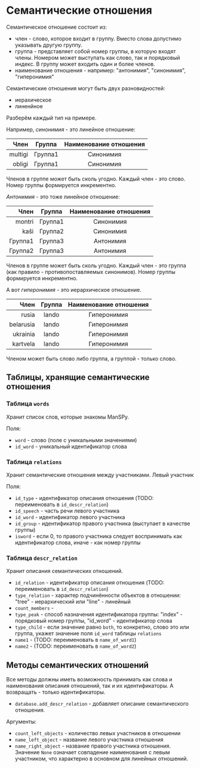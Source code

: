 # Семантические отношения

Семантическое отношение состоит из:
- член - слово, которое входит в группу. Вместо слова допустимо указывать другую группу.
- группа - представляет собой номер группы, в которую входят члены. Номером может выступать как слово, так и порядковый индекс. В группу может входить один и более членов.
- наименование отношения - например: "антонимия", "синонимия", "гиперонимия"

Семантические отношения могут быть двух разновидностей:
- иерахическое
- линенйное

Разберём каждый тип на примере.

Например, *синонимия* - это линейное отношение:

| Член | Группа | Наименование отношения | 
|-----:|:----:|:------:| 
| multigi | Группа1 | Синонимия
| obligi  | Группа1 | Синонимия

Членов в группе может быть сколь угодно. Каждый член - это слово. Номер группы формируется инкрементно.

*Антонимия* - это тоже линейное отношение: 

| Член | Группа | Наименование отношения | 
|-----:|:----:|:------:| 
| montri | Группа1 | Синонимия
| kaŝi  | Группа2 | Синонимия
| Группа1 | Группа3 | Антонимия
| Группа2  | Группа3 | Антонимия

Членов в группе может быть сколь угодно. Каждый член - это группа (как правило - противопоставляемых синонимов). Номер группы формируется инкрементно.

А вот *гиперонимия* - это иерархическое отношение.

| Член | Группа | Наименование отношения | 
|-----:|:----:|:------:| 
| rusia | lando | Гиперонимия
| belarusia  | lando | Гиперонимия
| ukrainia | lando | Гиперонимия
| kartvela  | lando | Гиперонимия

Членом может быть слово либо группа, а группой - только слово.

## Таблицы, хранящие семантические отношения

### Таблица `words`

Хранит список слов, которые знакомы ManSPy.

Поля:
- `word` - слово (поле с уникальными значениями)
- `id_word` - уникальный идентификатор слова

### Таблица `relations`

Хранит семантические отношения между участниками. Левый участник

Поля:
- `id_type` - идентификатор описания отношения (TODO: переименовать в `id_descr_relation`)
- `id_speech` - часть речи левого участника
- `id_word` - идентификатор левого участника
- `id_group` - идентификатор правого участника (выступает в качестве группы)
- `isword` - если 0, то правого участника следует воспринимать как идентификатор слова, иначе - как номер группы

### Таблица `descr_relation`

Хранит описания семантических отношений.

- `id_relation` - идентификатор описания отношения (TODO: переименовать в `id_descr_relation`)
- `type_relation` - характер подчинённости объектов в отношении: "tree" - иерархический или "line" - линейный
- `count_members` -
- `type_peak` - способ назначения идентификатора группы: "index" - порядковый номер группы, "id_word" - идентификатор слова
- `type_child` - если значение равно `both`, то конкретно, слово это или группа, укажет значение поля `id_word` таблицы `relations`
- `name1` - (TODO: переименовать в `name_of_word1`)
- `name2` - (TODO: переименовать в `name_of_word2`)

## Методы семантических отношений

Все методы должны иметь возможность принимать как слова и наименования описания отношений, так и их идентификаторы.
А возвращать - только идентификаторы.

- `database.add_descr_relation` - добавляет описание семантического отношения.

Аргументы:
- `count_left_objects` - количество левых участников в отношении
- `name_left_object` - название левого участника отношения
- `name_right_object` - название правого участника отношения. Значение `None` означает совпадение наименования с левым участником, что характерно в основном для линейных отношений.